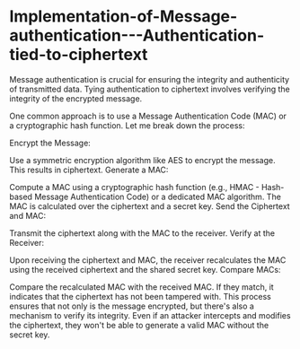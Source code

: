 # Implementation-of-Message-authentication---Authentication-tied-to-ciphertext
Message authentication is crucial for ensuring the integrity and authenticity of transmitted data. Tying authentication to ciphertext involves verifying the integrity of the encrypted message.

One common approach is to use a Message Authentication Code (MAC) or a cryptographic hash function. Let me break down the process:

Encrypt the Message:

Use a symmetric encryption algorithm like AES to encrypt the message. This results in ciphertext.
Generate a MAC:

Compute a MAC using a cryptographic hash function (e.g., HMAC - Hash-based Message Authentication Code) or a dedicated MAC algorithm. The MAC is calculated over the ciphertext and a secret key.
Send the Ciphertext and MAC:

Transmit the ciphertext along with the MAC to the receiver.
Verify at the Receiver:

Upon receiving the ciphertext and MAC, the receiver recalculates the MAC using the received ciphertext and the shared secret key.
Compare MACs:

Compare the recalculated MAC with the received MAC. If they match, it indicates that the ciphertext has not been tampered with.
This process ensures that not only is the message encrypted, but there's also a mechanism to verify its integrity. Even if an attacker intercepts and modifies the ciphertext, they won't be able to generate a valid MAC without the secret key.
